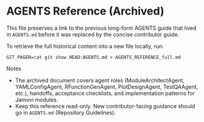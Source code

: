 # AGENTS Reference (Archived)

This file preserves a link to the previous long-form AGENTS guide that lived in `AGENTS.md` before it was replaced by the concise contributor guide.

To retrieve the full historical content into a new file locally, run:

```
GIT_PAGER=cat git show HEAD:AGENTS.md > AGENTS_REFERENCE_full.md
```

Notes
- The archived document covers agent roles (ModuleArchitectAgent, YAMLConfigAgent, RFunctionGenAgent, PlotDesignAgent, TestQAAgent, etc.), handoffs, acceptance checklists, and implementation patterns for Jamovi modules.
- Keep this reference read-only. New contributor-facing guidance should go in `AGENTS.md` (Repository Guidelines).

